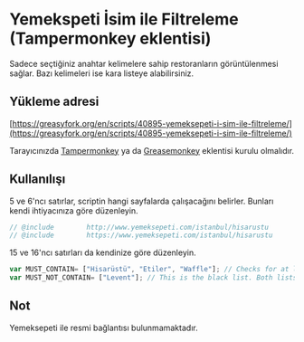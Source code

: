 # Yemekspeti İsim ile Filtreleme (Tampermonkey eklentisi)

Sadece seçtiğiniz anahtar kelimelere sahip restoranların görüntülenmesi sağlar. Bazı kelimeleri ise kara listeye alabilirsiniz.

## Yükleme adresi

[https://greasyfork.org/en/scripts/40895-yemeksepeti-i-sim-ile-filtreleme/](https://greasyfork.org/en/scripts/40895-yemeksepeti-i-sim-ile-filtreleme/)

Tarayıcınızda [Tampermonkey](https://tampermonkey.net/) ya da [Greasemonkey](https://addons.mozilla.org/en-US/firefox/addon/greasemonkey/) eklentisi kurulu olmalıdır.

## Kullanılışı

5 ve 6'ncı satırlar, scriptin hangi sayfalarda çalışacağını belirler. Bunları kendi ihtiyacınıza göre düzenleyin.
```js
// @include        http://www.yemeksepeti.com/istanbul/hisarustu
// @include        https://www.yemeksepeti.com/istanbul/hisarustu
```

15 ve 16'ncı satırları da kendinize göre düzenleyin.
```js
var MUST_CONTAIN= ["Hisarüstü", "Etiler", "Waffle"]; // Checks for at least one of them.
var MUST_NOT_CONTAIN= ["Levent"]; // This is the black list. Both lists are case sensitive.
```

## Not

Yemeksepeti ile resmi bağlantısı bulunmamaktadır.